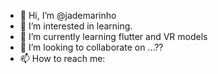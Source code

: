 - 👋 Hi, I’m @jademarinho
- 👀 I’m interested in learning.
- 🌱 I’m currently learning flutter and VR models
- 💞️ I’m looking to collaborate on ...??
- 📫 How to reach me: 

<!---
jademarinho/jademarinho is a ✨ special ✨ repository because its `README.md` (this file) appears on your GitHub profile.
You can click the Preview link to take a look at your changes.
--->
